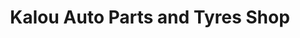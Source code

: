 ---
title: "Kalou Auto Parts and Tyres Shop"
url: /gbarnga/kalou-auto-parts-and-tyres-shop/
shop: Reifen
---